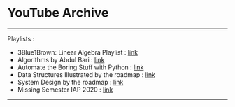 # YouTube Archive 

----
Playlists : 
- 3Blue1Brown: Linear Algebra Playlist : [link](https://www.youtube.com/playlist?list=PL0-GT3co4r2y2YErbmuJw2L5tW4Ew2O5B) 
- Algorithms by Abdul Bari : [link](https://www.youtube.com/playlist?list=PLDN4rrl48XKpZkf03iYFl-O29szjTrs_O)
- Automate the Boring Stuff with Python : [link](https://www.youtube.com/playlist?list=PL0-84-yl1fUnRuXGFe_F7qSH1LEnn9LkW)
- Data Structures Illustrated by the roadmap : [link](https://www.youtube.com/playlist?list=PLkZYeFmDuaN2-KUIv-mvbjfKszIGJ4FaY)
- System Design by the roadmap : [link](https://www.youtube.com/playlist?list=PLkZYeFmDuaN37TGlJ79pWOEIt-XcFa8Ev)
- Missing Semester IAP 2020 : [link](https://www.youtube.com/playlist?list=PLyzOVJj3bHQuloKGG59rS43e29ro7I57J)

---






